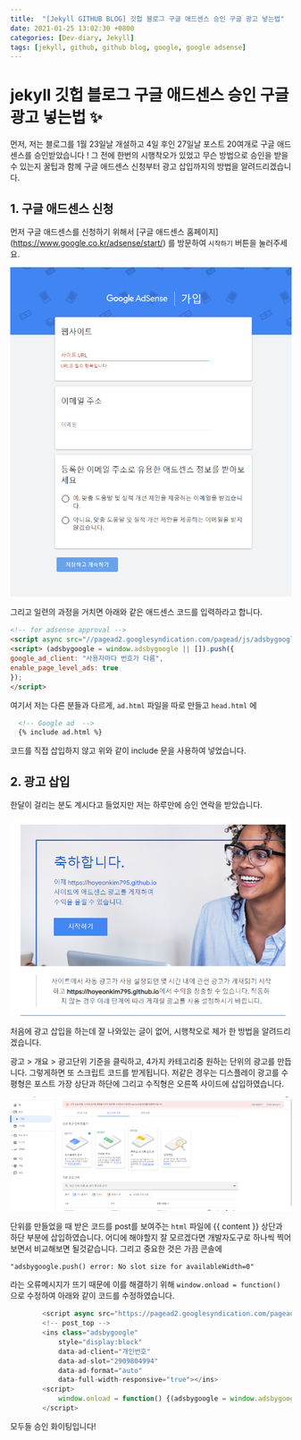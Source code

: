 ```yaml
---
title:  "[Jekyll GITHUB BLOG] 깃헙 블로그 구글 애드센스 승인 구글 광고 넣는법"
date: 2021-01-25 13:02:30 +0800
categories: [Dev-diary, Jekyll]
tags: [jekyll, github, github blog, google, google adsense]
---
```


# jekyll 깃헙 블로그 구글 애드센스 승인 구글 광고 넣는법 ✨

먼저, 저는 블로그를 1월 23일날 개설하고 4일 후인 27일날 포스트 20여개로 구글 애드센스를 승인받았습니다 ! 그 전에 한번의 시행착오가 있었고 무슨 방법으로 승인을 받을 수 있는지 꿀팁과 함께 구글 애드센스 신청부터 광고 삽입까지의 방법을 알려드리겠습니다.

## 1. 구글 애드센스 신청

먼저 구글 애드센스를 신청하기 위해서 [구글 애드센스 홈페이지] (https://www.google.co.kr/adsense/start/) 를 방문하여 `시작하기` 버튼을 눌러주세요.

![2](\assets\img\googleadsense\2.PNG)

그리고 일련의 과정을 거치면 아래와 같은 애드센스 코드를 입력하라고 합니다.

```html
<!-- for adsense approval -->
<script async src="//pagead2.googlesyndication.com/pagead/js/adsbygoogle.js"></script>
<script> (adsbygoogle = window.adsbygoogle || []).push({
google_ad_client: "사용자마다 번호가 다름",
enable_page_level_ads: true
});
</script>

```

여기서 저는 다른 분들과 다르게, `ad.html` 파일을 따로 만들고 `head.html` 에 

```html
  <!-- Google ad  -->
  {% include ad.html %}
```

코드를 직접 삽입하지 않고 위와 같이 include 문을 사용하여 넣었습니다.

## 2. 광고 삽입

한달이 걸리는 분도 계시다고 들었지만 저는 하루만에 승인 연락을 받았습니다. 

![1](\assets\img\googleadsense\1.PNG)

처음에 광고 삽입을 하는데 잘 나와있는 글이 없어, 시행착오로 제가 한 방법을 알려드리겠습니다.

광고 > 개요 > 광고단위 기준을 클릭하고, 4가지 카테고리중 원하는 단위의 광고를 만듭니다. 그렇게하면 또 스크립트 코드를 받게됩니다. 저같은 경우는 디스플레이 광고를 수평형은 포스트 가장 상단과 하단에 그리고 수직형은 오른쪽 사이드에 삽입하였습니다. 

![4](\assets\img\googleadsense\4.PNG)

단위를 만들었을 때 받은 코드를 post를 보여주는 `html` 파일에 {{ content }} 상단과 하단 부분에 삽입하였습니다. 어디에 해야할지 잘 모르겠다면 개발자도구로 하나씩 찍어보면서 비교해보면 될것같습니다.  그리고 중요한 것은 가끔 콘솔에 

```
"adsbygoogle.push() error: No slot size for availableWidth=0"
```

라는 오류메시지가 뜨기 때문에 이를 해결하기 위해 `window.onload = function() `으로 수정하여 아래와 같이 코드를 수정하였습니다.

```javascript
        <script async src="https://pagead2.googlesyndication.com/pagead/js/adsbygoogle.js"></script>
        <!-- post_top -->
        <ins class="adsbygoogle"
            style="display:block"
            data-ad-client="개인번호"
            data-ad-slot="2909804994"
            data-ad-format="auto"
            data-full-width-responsive="true"></ins>
        <script>
            window.onload = function() {(adsbygoogle = window.adsbygoogle || []).push({})};
        </script>
```

모두들 승인 화이팅입니다!